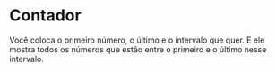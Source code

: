 # Contador
Você coloca o primeiro número, o último e o intervalo que quer. E ele mostra todos os números que estão entre o primeiro e o último nesse intervalo.

